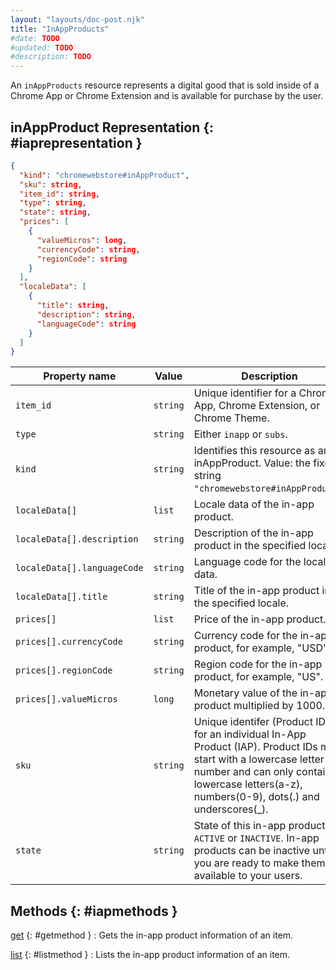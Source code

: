 ```yaml
---
layout: "layouts/doc-post.njk"
title: "InAppProducts"
#date: TODO
#updated: TODO
#description: TODO
---
```


An `inAppProducts` resource represents a digital good that is sold inside of a Chrome App or Chrome
Extension and is available for purchase by the user.

## inAppProduct Representation {: #iaprepresentation }

```json
{
  "kind": "chromewebstore#inAppProduct",
  "sku": string,
  "item_id": string,
  "type": string,
  "state": string,
  "prices": [
    {
      "valueMicros": long,
      "currencyCode": string,
      "regionCode": string
    }
  ],
  "localeData": [
    {
      "title": string,
      "description": string,
      "languageCode": string
    }
  ]
}
```

<table id="properties" class="with-borders with-heading-tint"><thead><tr><th>Property name</th><th>Value</th><th>Description</th></tr></thead><tbody><tr id="item_id"><td><code>item_id</code></td><td><code>string</code></td><td>Unique identifier for a Chrome App, Chrome Extension, or Chrome Theme.</td></tr><tr id="type"><td><code>type</code></td><td><code>string</code></td><td>Either <code>inapp</code> or <code>subs</code>.</td></tr><tr id="kind"><td><code>kind</code></td><td><code>string</code></td><td>Identifies this resource as an inAppProduct. Value: the fixed string <code>"chromewebstore#inAppProduct"</code>.</td></tr><tr id="localeData"><td><code>localeData[]</code></td><td><code>list</code></td><td>Locale data of the in-app product.</td></tr><tr id="localeData.description"><td><code><span>localeData[].</span>description</code></td><td><code>string</code></td><td>Description of the in-app product in the specified locale.</td></tr><tr id="localeData.languageCode"><td><code><span>localeData[].</span>languageCode</code></td><td><code>string</code></td><td>Language code for the locale data.</td></tr><tr id="localeData.title"><td><code><span>localeData[].</span>title</code></td><td><code>string</code></td><td>Title of the in-app product in the specified locale.</td></tr><tr id="prices"><td><code>prices[]</code></td><td><code>list</code></td><td>Price of the in-app product.</td></tr><tr id="prices.currencyCode"><td><code><span>prices[].</span>currencyCode</code></td><td><code>string</code></td><td>Currency code for the in-app product, for example, "USD".</td></tr><tr id="prices.regionCode"><td><code><span>prices[].</span>regionCode</code></td><td><code>string</code></td><td>Region code for the in-app product, for example, "US".</td></tr><tr id="prices.valueMicros"><td><code><span>prices[].</span>valueMicros</code></td><td><code>long</code></td><td>Monetary value of the in-app product multiplied by 1000.</td></tr><tr id="sku"><td><code>sku</code></td><td><code>string</code></td><td>Unique identifer (Product ID) for an individual In-App Product (IAP). Product IDs must start with a lowercase letter or number and can only contain lowercase letters(a-z), numbers(0-9), dots(.) and underscores(_).</td></tr><tr id="state"><td><code>state</code></td><td><code>string</code></td><td>State of this in-app product, <code>ACTIVE</code> or <code>INACTIVE</code>. In-app products can be inactive until you are ready to make them available to your users.</td></tr></tbody></table>

## Methods {: #iapmethods }

[get][1] {: #getmethod }
: Gets the in-app product information of an item.

[list][2] {: #listmethod }
: Lists the in-app product information of an item.

[1]: /docs/webstore/webstore_api/inAppProducts/get

[2]: /docs/webstore/webstore_api/inAppProducts/list
